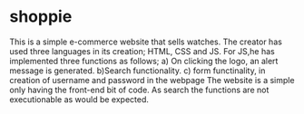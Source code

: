 # shoppie
This is a simple e-commerce website that sells watches.
The creator has used three languages in its creation; HTML, CSS and JS. 
For JS,he has implemented three functions as follows; 
a) On clicking the logo, an alert message is generated.
b)Search functionality.
c) form functinality, in creation of username and password in the webpage
The website is a simple only having the front-end bit of code. As search the functions are not executionable as would be expected.

